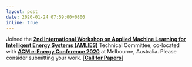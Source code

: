 ```yaml
---
layout: post
date: 2020-01-24 07:59:00+0800
inline: true
---
```


Joined the [**2nd International Workshop on Applied Machine Learning for Intelligent Energy Systems (AMLIES)**](http://sinberbest.berkeley.edu/amlies/2020) Technical Committee, co-located with [**ACM e-Energy Conference 2020**](https://energy.acm.org/conferences/eenergy/2020/) at Melbourne, Australia. Please consider submitting your work. [[**Call for Papers**](http://sinberbest.berkeley.edu/sites/default/files/amlies_2020_cfp.pdf)]